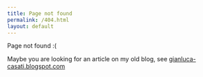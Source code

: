 ```yaml
---
title: Page not found
permalink: /404.html
layout: default
---
```


Page not found :(

Maybe you are looking for an article on my old blog, see [gianluca-casati.blogspot.com](http://gianluca-casati.blogspot.com)

